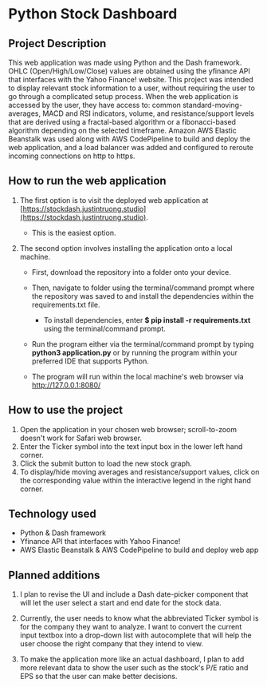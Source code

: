 # Python Stock Dashboard


## Project Description
This web application was made using Python and the Dash framework. OHLC (Open/High/Low/Close) values are obtained using the yfinance API that interfaces with the Yahoo Finance! website. This project was intended to display relevant stock information to a user, without requiring the user to go through a complicated setup process. When the web application is accessed by the user, they have access to: common standard-moving-averages, MACD and RSI indicators, volume, and resistance/support levels that are derived using a fractal-based algorithm or a fibonacci-based algorithm depending on the selected timeframe. Amazon AWS Elastic Beanstalk was used along with AWS CodePipeline to build and deploy the web application, and a load balancer was added and configured to reroute incoming connections on http to https. 


## How to run the web application
1. The first option is to visit the deployed web application at [https://stockdash.justintruong.studio](https://stockdash.justintruong.studio).
    - This is the easiest option.

2. The second option involves installing the application onto a local machine.
    - First, download the repository into a folder onto your device.
    - Then, navigate to folder using the terminal/command prompt where the repository was saved to and install the dependencies within the requirements.txt file.
      - To install dependencies, enter **$ pip install -r requirements.txt** using the terminal/command prompt.

    - Run the program either via the terminal/command prompt by typing **python3 application.py** or by running the program within your preferred IDE that supports Python. 
    - The program will run within the local machine's web browser via http://127.0.0.1:8080/


## How to  use the project
1. Open the application in your chosen web browser; scroll-to-zoom doesn't work for Safari web browser. 
2. Enter the Ticker symbol into the text input box in the lower left hand corner. 
3. Click the submit button to load the new stock graph.
4. To display/hide moving averages and resistance/support values, click on the corresponding value within the interactive legend in the right hand corner.


## Technology used
- Python & Dash framework
- Yfinance API that interfaces with Yahoo Finance!
- AWS Elastic Beanstalk & AWS CodePipeline to build and deploy web app


## Planned additions
1. I plan to revise the UI and include a Dash date-picker component that will let the user select a start and end date for the stock data.

2. Currently, the user needs to know what the abbreviated Ticker symbol is for the company they want to analyze. I want to convert the current input textbox into a drop-down list with autocomplete that will help the user choose the right company that they intend to view. 

3. To make the application more like an actual dashboard, I plan to add more relevant data to show the user such as the stock's P/E ratio and EPS so that the user can make better decisions.


